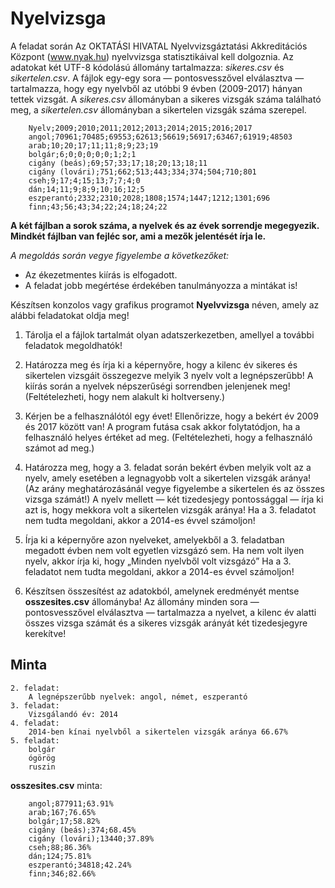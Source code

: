 # Nyelvizsga

A feladat során Az OKTATÁSI HIVATAL Nyelvvizsgáztatási Akkreditációs Központ (www.nyak.hu) nyelvvizsga statisztikáival kell dolgoznia. Az adatokat két UTF-8 kódolású állomány tartalmazza: *sikeres.csv* és *sikertelen.csv*. A fájlok egy-egy sora — pontosvesszővel elválasztva — tartalmazza, hogy egy nyelvből az utóbbi 9 évben (2009-2017) hányan tettek vizsgát. A *sikeres.csv* állományban a sikeres vizsgák száma található meg, a *sikertelen.csv* állományban a sikertelen vizsgák száma szerepel.


```TXT
    Nyelv;2009;2010;2011;2012;2013;2014;2015;2016;2017
    angol;70961;70485;69553;62613;56619;56917;63467;61919;48503
    arab;10;20;17;11;11;8;9;23;19
    bolgár;6;0;0;0;0;0;1;2;1
    cigány (beás);69;57;33;17;18;20;13;18;11
    cigány (lovári);751;662;513;443;334;374;504;710;801
    cseh;9;17;4;15;13;7;7;4;0
    dán;14;11;9;8;9;10;16;12;5
    eszperantó;2332;2310;2028;1808;1574;1447;1212;1301;696
    finn;43;56;43;34;22;24;18;24;22
```


**A két fájlban a sorok száma, a nyelvek és az évek sorrendje megegyezik. Mindkét fájlban van fejléc sor, ami a mezők jelentését írja le.**

*A megoldás során vegye figyelembe a következőket:*

* Az ékezetmentes kiírás is elfogadott.
* A feladat jobb megértése érdekében tanulmányozza a mintákat is!

Készítsen konzolos vagy grafikus programot **Nyelvvizsga** néven, amely az alábbi feladatokat oldja meg!

1. Tárolja el a fájlok tartalmát olyan adatszerkezetben, amellyel a további feladatok megoldhatók!

2.	Határozza meg és írja ki a képernyőre, hogy a kilenc év sikeres és sikertelen vizsgáit összegezve melyik 3 nyelv volt a legnépszerűbb! A kiírás során a nyelvek népszerűségi sorrendben jelenjenek meg! (Feltételezheti, hogy nem alakult ki holtverseny.)

3.	Kérjen be a felhasználótól egy évet! Ellenőrizze, hogy a bekért év 2009 és 2017 között van! A program futása csak akkor folytatódjon, ha a felhasználó helyes értéket ad meg. (Feltételezheti, hogy a felhasználó számot ad meg.)

4.	Határozza meg, hogy a 3. feladat során bekért évben melyik volt az a nyelv, amely esetében a legnagyobb volt a sikertelen vizsgák aránya! (Az arány meghatározásánál vegye figyelembe a sikertelen és az összes vizsga számát!) A nyelv mellett — két tizedesjegy pontossággal — írja ki azt is, hogy mekkora volt a sikertelen vizsgák aránya! Ha a 3. feladatot nem tudta megoldani, akkor a 2014-es évvel számoljon!

5.	Írja ki a képernyőre azon nyelveket, amelyekből a 3. feladatban megadott évben nem volt egyetlen vizsgázó sem. Ha nem volt ilyen nyelv, akkor írja ki, hogy „Minden nyelvből volt vizsgázó” Ha a 3. feladatot nem tudta megoldani, akkor a 2014-es évvel számoljon!

6. Készítsen összesítést az adatokból, amelynek eredményét mentse **osszesites.csv** állományba! Az állomány minden sora — pontosvesszővel elválasztva — tartalmazza a nyelvet, a kilenc év alatti összes vizsga számát és a sikeres vizsgák arányát két tizedesjegyre kerekítve! 

## Minta  

```TXT
2. feladat: 
    A legnépszerűbb nyelvek: angol, német, eszperantó 
3. feladat: 
    Vizsgálandó év: 2014 
4. feladat: 
    2014-ben kínai nyelvből a sikertelen vizsgák aránya 66.67%
5. feladat:
    bolgár 
    ógörög
    ruszin 
```

**osszesites.csv** minta:

```TXT
    angol;877911;63.91% 
    arab;167;76.65% 
    bolgár;17;58.82% 
    cigány (beás);374;68.45% 
    cigány (lovári);13440;37.89% 
    cseh;88;86.36% 
    dán;124;75.81% 
    eszperantó;34818;42.24% 
    finn;346;82.66% 
```
